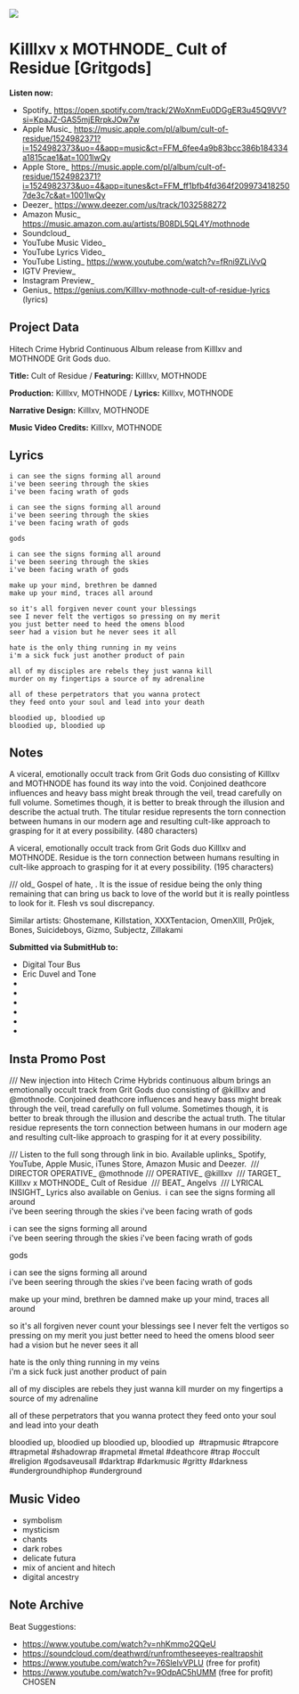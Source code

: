 ![](cult_of_residue_final_cover.png)

# Killlxv x MOTHNODE_ Cult of Residue [Gritgods]

**Listen now:** 
- Spotify_ https://open.spotify.com/track/2WoXnmEu0DGgER3u45Q9VV?si=KpaJZ-GAS5mjERrpkJOw7w
- Apple Music_ https://music.apple.com/pl/album/cult-of-residue/1524982371?i=1524982373&uo=4&app=music&ct=FFM_6fee4a9b83bcc386b184334a1815cae1&at=1001lwQy
- Apple Store_ https://music.apple.com/pl/album/cult-of-residue/1524982371?i=1524982373&uo=4&app=itunes&ct=FFM_ff1bfb4fd364f2099734182507de3c7c&at=1001lwQy
- Deezer_ https://www.deezer.com/us/track/1032588272
- Amazon Music_ https://music.amazon.com.au/artists/B08DL5QL4Y/mothnode
- Soundcloud_
- YouTube Music Video_
- YouTube Lyrics Video_
- YouTube Listing_ https://www.youtube.com/watch?v=fRni9ZLiVvQ
- IGTV Preview_
- Instagram Preview_
- Genius_ https://genius.com/Killlxv-mothnode-cult-of-residue-lyrics (lyrics)


## Project Data

Hitech Crime Hybrid Continuous Album release from Killlxv and MOTHNODE Grit Gods duo.

**Title:** Cult of Residue / **Featuring:** Killlxv, MOTHNODE

**Production:** Killlxv, MOTHNODE / **Lyrics:** Killlxv, MOTHNODE

**Narrative Design:** Killlxv, MOTHNODE

**Music Video Credits:** Killlxv, MOTHNODE

## Lyrics

```
i can see the signs forming all around           
i've been seering through the skies
i've been facing wrath of gods

i can see the signs forming all around           
i've been seering through the skies
i've been facing wrath of gods

gods

i can see the signs forming all around           
i've been seering through the skies
i've been facing wrath of gods

make up your mind, brethren be damned
make up your mind, traces all around

so it's all forgiven never count your blessings
see I never felt the vertigos so pressing on my merit
you just better need to heed the omens blood
seer had a vision but he never sees it all

hate is the only thing running in my veins    
i'm a sick fuck just another product of pain

all of my disciples are rebels they just wanna kill
murder on my fingertips a source of my adrenaline 

all of these perpetrators that you wanna protect 
they feed onto your soul and lead into your death

bloodied up, bloodied up
bloodied up, bloodied up

```

## Notes

A viceral, emotionally occult track from Grit Gods duo consisting of Killlxv and MOTHNODE has found its way into the void. Conjoined deathcore influences and heavy bass might break through the veil, tread carefully on full volume. Sometimes though, it is better to break through the illusion and describe the actual truth. The titular residue represents the torn connection between humans in our modern age and resulting cult-like approach to grasping for it at every possibility.
(480 characters)

A viceral, emotionally occult track from Grit Gods duo Killlxv and MOTHNODE. Residue is the torn connection between humans resulting in cult-like approach to grasping for it at every possibility.
(195 characters)

/// old_
Gospel of hate, . It is the issue of residue being the only thing remaining that can bring us back to love of the world but it is really pointless to look for it. Flesh vs soul discrepancy.

Similar artists: Ghostemane, Killstation, XXXTentacion, OmenXIII, Pr0jek, Bones, Suicideboys, Gizmo, Subjectz, Zillakami

**Submitted via SubmitHub to:**
- Digital Tour Bus
- Eric Duvel and Tone
-
-
-
-
-
-

## Insta Promo Post

/// New injection into Hitech Crime Hybrids continuous album brings an emotionally occult track from Grit Gods duo consisting of @killlxv and @mothnode. Conjoined deathcore influences and heavy bass might break through the veil, tread carefully on full volume. Sometimes though, it is better to break through the illusion and describe the actual truth. The titular residue represents the torn connection between humans in our modern age and resulting cult-like approach to grasping for it at every possibility.

/// Listen to the full song through link in bio. Available uplinks_ Spotify, YouTube, Apple Music, iTunes Store, Amazon Music and Deezer.
⁣
⁣/// DIRECTOR OPERATIVE_ @mothnode⁣
/// OPERATIVE_ @killlxv
⁣
⁣⁣⁣⁣⁣⁣/// TARGET_ Killlxv x MOTHNODE_ Cult of Residue⁣
⁣
⁣⁣⁣⁣⁣⁣/// BEAT_ Angelvs⁣⁣
⁣
⁣⁣/// LYRICAL INSIGHT_⁣⁣
Lyrics also available on Genius.
⁣
i can see the signs forming all around           
i've been seering through the skies
i've been facing wrath of gods

i can see the signs forming all around           
i've been seering through the skies
i've been facing wrath of gods

gods

i can see the signs forming all around           
i've been seering through the skies
i've been facing wrath of gods

make up your mind, brethren be damned
make up your mind, traces all around

so it's all forgiven never count your blessings
see I never felt the vertigos so pressing on my merit
you just better need to heed the omens blood
seer had a vision but he never sees it all

hate is the only thing running in my veins    
i'm a sick fuck just another product of pain

all of my disciples are rebels they just wanna kill
murder on my fingertips a source of my adrenaline 

all of these perpetrators that you wanna protect 
they feed onto your soul and lead into your death

bloodied up, bloodied up
bloodied up, bloodied up
⁣
#trapmusic #trapcore #trapmetal #shadowrap #rapmetal #metal #deathcore #trap #occult #religion #godsaveusall #darktrap #darkmusic #gritty #darkness #undergroundhiphop #underground

## Music Video

- symbolism
- mysticism
- chants
- dark robes
- delicate futura
- mix of ancient and hitech
- digital ancestry

## Note Archive

Beat Suggestions: 
- https://www.youtube.com/watch?v=nhKmmo2QQeU
- https://soundcloud.com/deathwrd/runfromtheseeyes-realtrapshit
- https://www.youtube.com/watch?v=76SlelvVPLU (free for profit)
- https://www.youtube.com/watch?v=9OdpAC5hUMM (free for profit) CHOSEN
